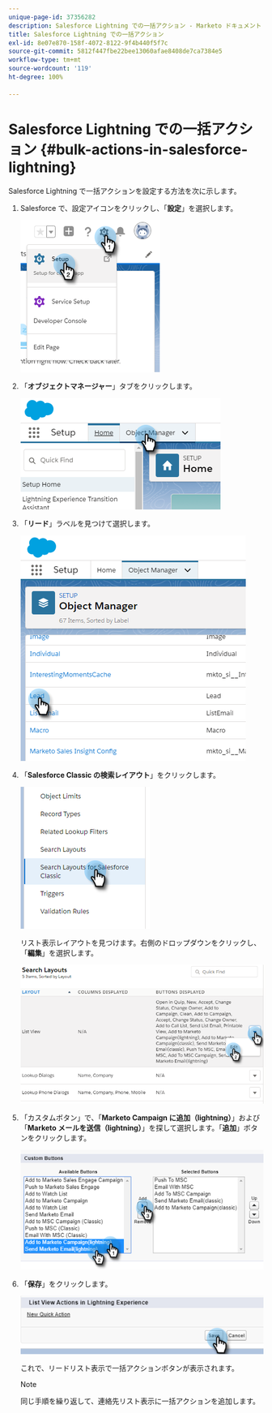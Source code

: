 ```yaml
---
unique-page-id: 37356282
description: Salesforce Lightning での一括アクション - Marketo ドキュメント - 製品ドキュメント
title: Salesforce Lightning での一括アクション
exl-id: 8e07e870-158f-4072-8122-9f4b440f5f7c
source-git-commit: 5812f447fbe22bee13060afae8408de7ca7384e5
workflow-type: tm+mt
source-wordcount: '119'
ht-degree: 100%

---
```


# Salesforce Lightning での一括アクション {#bulk-actions-in-salesforce-lightning}

Salesforce Lightning で一括アクションを設定する方法を次に示します。

1. Salesforce で、設定アイコンをクリックし、「**設定**」を選択します。

   ![](assets/bulk-actions-in-salesforce-lightning-1.png)

1. 「**オブジェクトマネージャー**」タブをクリックします。

   ![](assets/bulk-actions-in-salesforce-lightning-2.png)

1. 「**リード**」ラベルを見つけて選択します。

   ![](assets/bulk-actions-in-salesforce-lightning-3.png)

1. 「**Salesforce Classic の検索レイアウト**」をクリックします。

   ![](assets/bulk-actions-in-salesforce-lightning-4.png)

   リスト表示レイアウトを見つけます。右側のドロップダウンをクリックし、「**編集**」を選択します。

   ![](assets/bulk-actions-in-salesforce-lightning-5.png)

1. 「カスタムボタン」で、「**Marketo Campaign に追加（lightning）**」および「**Marketo メールを送信（lightning）**」を探して選択します。「**追加**」ボタンをクリックします。

   ![](assets/bulk-actions-in-salesforce-lightning-6.png)

1. 「**保存**」をクリックします。

   ![](assets/bulk-actions-in-salesforce-lightning-7.png)

   これで、リードリスト表示で一括アクションボタンが表示されます。

   >[!NOTE]
   >
   >同じ手順を繰り返して、連絡先リスト表示に一括アクションを追加します。
